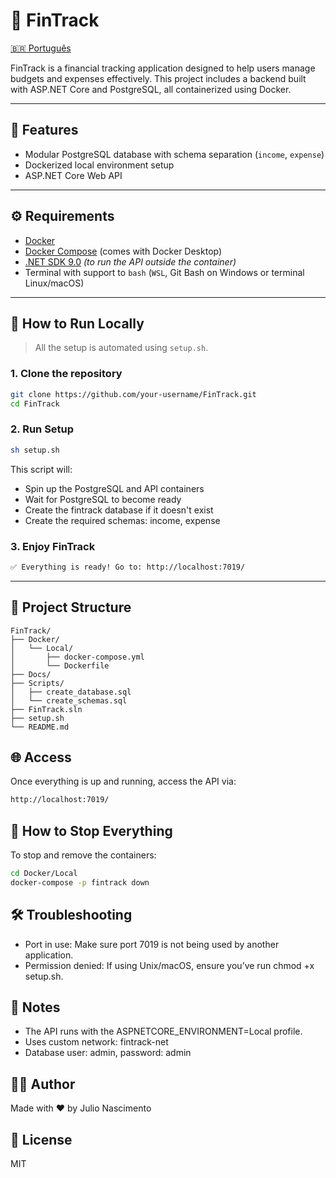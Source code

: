 # 🧾 FinTrack

[:brazil: Português](./Docs/PortugueseREADME.md)

FinTrack is a financial tracking application designed to help users manage budgets and expenses effectively. This project includes a backend built with ASP.NET Core and PostgreSQL, all containerized using Docker.

---

## 🚀 Features

- Modular PostgreSQL database with schema separation (`income`, `expense`)
- Dockerized local environment setup
- ASP.NET Core Web API

---

## ⚙️ Requirements

- [Docker](https://www.docker.com/)
- [Docker Compose](https://docs.docker.com/compose/install/) (comes with Docker Desktop)
- [.NET SDK 9.0](https://dotnet.microsoft.com/en-us/download) *(to run the API outside the container)*
- Terminal with support to `bash` (`WSL`, Git Bash on Windows or terminal Linux/macOS)

---

## 🧪 How to Run Locally

> All the setup is automated using `setup.sh`.

### 1. Clone the repository
```bash
git clone https://github.com/your-username/FinTrack.git
cd FinTrack
```

### 2. Run Setup
```bash
sh setup.sh
```

This script will:

- Spin up the PostgreSQL and API containers
- Wait for PostgreSQL to become ready
- Create the fintrack database if it doesn't exist
- Create the required schemas: income, expense

### 3. Enjoy FinTrack
```bash
✅ Everything is ready! Go to: http://localhost:7019/
```

---

## 📂 Project Structure

```pgsql
FinTrack/
├── Docker/
│   └── Local/
│       ├── docker-compose.yml
│       └── Dockerfile
├── Docs/
├── Scripts/
│   ├── create_database.sql
│   └── create_schemas.sql
├── FinTrack.sln
├── setup.sh
└── README.md
```

## 🌐 Access
Once everything is up and running, access the API via:
```bash
http://localhost:7019/
```

## 🧼 How to Stop Everything
To stop and remove the containers:
```bash
cd Docker/Local
docker-compose -p fintrack down
```

## 🛠️ Troubleshooting
- Port in use: Make sure port 7019 is not being used by another application.
- Permission denied: If using Unix/macOS, ensure you’ve run chmod +x setup.sh.

## 📌 Notes
- The API runs with the ASPNETCORE_ENVIRONMENT=Local profile.
- Uses custom network: fintrack-net
- Database user: admin, password: admin

## 🧑‍💻 Author
Made with ❤️ by Julio Nascimento

## 📃 License
MIT
